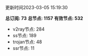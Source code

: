 更新时间2023-03-05 15:19:30

**总订阅: 73**
**总节点: 1157**
**有效节点: 532**
- v2ray节点: 284
- ss节点: 189
- trojan节点: 48
- ssr节点: 11
